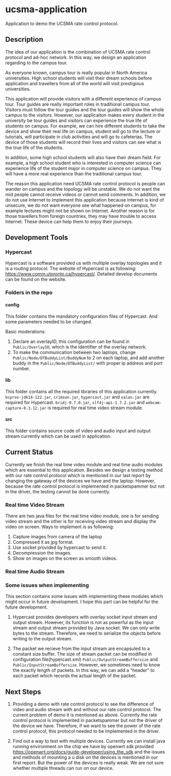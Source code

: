 # ucsma-application
Application to demo the UCSMA rate control protocol.

## Description
The idea of our application is the combination of UCSMA rate control protocol and ad-hoc network. In this way, we design an application regarding to the campus tour. 

As everyone known, campus tour is really popular in North America universities. High school students will visit their dream schools before application and travellers from all of the world will visit prestigious universities. 

This application will provide visitors with a different experience of campus tour. Tour guides are really important roles in traditional campus tour. Visitors must follow the tour guides and the tour guides will show the whole campus to the visitors. However, our applicaiton makes every student in the university be tour guides and visitors can experience the true life of students on campus. For example, we can hire different students to take the device and show their real life on campus, student will go to the lecture or tutorials, will participate in club activities and will go to cafeterias. The device of those students will record their lives and visitors can see what is the true life of the students.

In addition, some high school students will also have their dream field. For example, a high school student who is interested in computer science can experience life of the student major in computer science on campus. They will have a more real experience than the traditional campus tour.

The reason this application need UCSMA rate control protocol is people can wander on campus and the topology will be unstable. We do not want the mid people cannot receive videos or cannot send comments. In addition, we do not use Internet to implement this application because Internet is kind of unsecure, we do not want everyone see what happened on campus, for example lectures might not be shown on Internet. Another reason is for those travellers from foreign countries, they may have trouble to access Internet. These device can help them to enjoy their journeys.

## Development Tools

### Hypercast
Hypercast is a software provided us with multiple overlay topologies and it is a routing protocol. The website of Hypercast is as following: https://www.comm.utoronto.ca/hypercast/. Detailed develop documents can be found on the website.

### Folders in the repo

#### config
This folder contains the mandatory configuration files of Hypercast. And some parameters needed to be changed. 

Basic moderations:
1. Declare an overlayID, this configuration can be found in `Public/OverlayID`, which is the identifier of the overlay network.
2. To make the communication between two laptops, change `Public/Node/DTBuddyList/BuddyNum` to 2 on each laptop, and add another buddy in the `Public/Node/DTBuddyList/` with proper ip address and port number. 

#### lib
This folder contains all the required libraries of this application currently. `bcprov-jdk14-122.jar`, `crimson.jar`, `hypercast.jar` and `xalan.jar` are required for Hypercast. `bridj-0.7.0.jar`, `slf4j-api-1.7.2.jar` and `webcam-capture-0.3.12.jar` is required for real time video stream module.

#### src
This folder contains source code of video and audio input and output stream currently which can be used in application.

## Current Status

Currently we finish the real time video module and real time audio modules which are essential to this application. Besides we design a testing method with our rate control protocol which is mentioned in our last report by changing the gateway of the devices we have and the laptop. However, because the rate control protocol is implemented in packetspammer but not in the driver, the testing cannot be done currently. 

### Real time Video Stream
There are two java files for the real time video module, one is for sending video stream and the other is for receiving video stream and display the video on screen. Ways to implement is as following:

1. Capture images from camera of the laptop
2. Compressed it as jpg format. 
3. Use socket provided by hypercast to send it.
4. Decompression the images.
5. Show on images on the screen as smooth videos.

### Real time Audio Stream


### Some issues when implementing
This section contains some issues with implementing these modules which might occur in future development. I hope this part can be helpful for the future development.

1. Hypercast provides developers with overlay socket input stream and output stream. However, its function is not as powerful as the input stream and output stream provided by Java socket. We can only write bytes to the stream. Therefore, we need to serialize the objects before writing to the output stream.

2. The packet we recieve from the input stream are encapsuled to a constant size buffer. The size of stream packet can be modified in configuration file(hypercast.xml) `Public/OutputStreamBuffersize` and `Public/InputStreamBuffersize`. However, we sometimes need to know the exactly length of packets. In this way, we can add a "header" to each packet which records the actual length of the packet. 

## Next Steps
1. Providing a demo with rate control protocol to see the difference of video and audio stream with and without our rate control protocol. The current problem of demo it is mentioned as above. Currently the rate control protocol is implemented in packetspammer but not the driver of the device we have. Therefore, if we want to see the power of the rate control protocol, this protocol needed to be implemented in the driver.

2. Find out a way to test with multiple devices. Currently we can install java running environment on the chip we have by openwrt sdk provided https://openwrt.org/docs/guide-developer/using_the_sdk and the issues and methods of mounting a u disk on the devices is mentioned in our first report. But the power of the devices is really weak. We are not sure whether multiple threads can run on our device.

